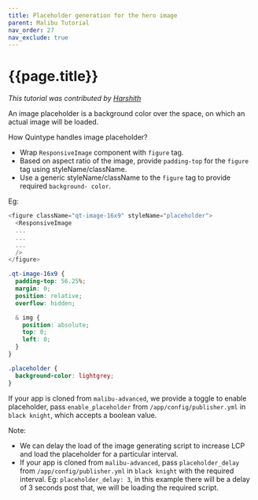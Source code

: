 ```yaml
---
title: Placeholder generation for the hero image
parent: Malibu Tutorial
nav_order: 27
nav_exclude: true
---
```


# {{page.title}}

_This tutorial was contributed by [Harshith](https://www.linkedin.com/in/harshith-raj-092ba4176)_

An image placeholder is a background color over the space, on which an actual image will be loaded.

How Quintype handles image placeholder?

- Wrap `ResponsiveImage` component with `figure` tag.
- Based on aspect ratio of the image, provide `padding-top` for the `figure` tag using styleName/className.
- Use a generic styleName/className to the `figure` tag to provide required `background- color`.

Eg: 
```javascript
<figure className="qt-image-16x9" styleName="placeholder">
  <ResponsiveImage
  ...
  ...
  ...
  />
</figure>
```

```css
.qt-image-16x9 {
  padding-top: 56.25%;
  margin: 0;
  position: relative;
  overflow: hidden;

  & img {
    position: absolute;
    top: 0;
    left: 0;
  }
}

.placeholder {
  background-color: lightgrey;
}
```

If your app is cloned from `malibu-advanced`, we provide a toggle to enable placeholder, pass `enable_placeholder` from `/app/config/publisher.yml` in `black knight`, which accepts a boolean value.

Note: 
- We can delay the load of the image generating script to increase LCP and load the placeholder for a particular interval.
- If your app is cloned from `malibu-advanced`, pass `placeholder_delay` from `/app/config/publisher.yml` in `black knight` with the required interval. Eg: `placeholder_delay: 3`, in this example there will be a delay of 3 seconds post that, we will be loading the required script.

